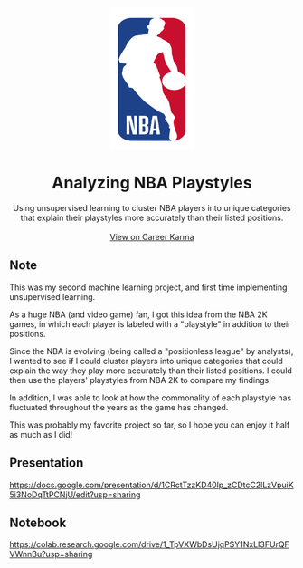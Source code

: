 <!-- PROJECT LOGO -->
<br />
<p align="center">
  <a href="https://github.com/github_username/repo_name">
    <img src="images/nba_logo_transparent.png" alt="Logo" width="150" height="250">
  </a>

  <h1 align="center">Analyzing NBA Playstyles</h1>

  <p align="center">
    Using unsupervised learning to cluster NBA players into unique categories that explain their playstyles more accurately than their listed positions.
    <br />
    <br />
    <a href="https://careerkarma.com/discussions/projects/analyzing-nba-playstyles-763">View on Career Karma</a>
    <br />
  </p>
</p>

## Note
This was my second machine learning project, and first time implementing unsupervised learning. 

As a huge NBA (and video game) fan, I got this idea from the NBA 2K games, in which each player is labeled with a "playstyle" in addition to their positions.

Since the NBA is evolving (being called a "positionless league" by analysts), I wanted to see if I could cluster players into unique categories that could explain the way they play more accurately than their listed positions. I could then use the players' playstyles from NBA 2K to compare my findings.

In addition, I was able to look at how the commonality of each playstyle has fluctuated throughout the years as the game has changed.

This was probably my favorite project so far, so I hope you can enjoy it half as much as I did!

## Presentation
https://docs.google.com/presentation/d/1CRctTzzKD40lp_zCDtcC2lLzVpuiK5i3NoDqTtPCNjU/edit?usp=sharing

## Notebook
https://colab.research.google.com/drive/1_TpVXWbDsUjqPSY1NxLI3FUrQFVWnnBu?usp=sharing
